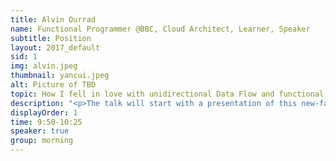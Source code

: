 ```yaml
---
title: Alvin Ourrad
name: Functional Programmer @BBC, Cloud Architect, Learner, Speaker
subtitle: Position
layout: 2017_default
sid: 1
img: alvin.jpeg
thumbnail: yancui.jpeg
alt: Picture of TBD
topic: How I fell in love with unidirectional Data Flow and functional programming (+ WebGL demo)
description: "<p>The talk will start with a presentation of this new-fangled paradigm that we now see everywhere (it’s used in Redux, React, Flux, inferno, you name it) and what makes is so useful and successful beyond the hype factor.</p><p> Then, I show you how code written in the functional, unidirectional way differs from your traditional OOP version, and the pros and cons that come with it. During my exploration of this new style, I decided to go “all-in” and totally buy into other people’s mindsets. I’ll share with you the insights gathered during that process. It will then end with a short live coding demo.</p>"
displayOrder: 1
time: 9:50-10:25
speaker: true
group: morning
---
```

